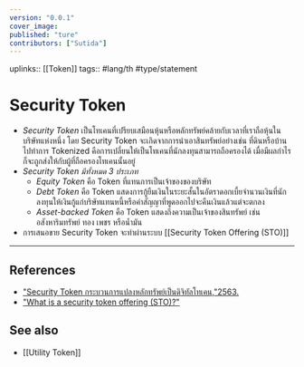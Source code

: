 ```yaml
---
version: "0.0.1"
cover_image:
published: "ture"
contributors: ["Sutida"]
---
```

uplinks:: [[Token]]
tags:: #lang/th #type/statement

# Security Token
- *Security Token* เป็นโทเคนที่เปรียบเสมือนหุ้นหรือหลักทรัพย์คล้ายกับเวลาที่เราถือหุ้นในบริษัทแห่งหนึ่ง โดย Security Token จะเกิดจากการนำเอาสินทรัพย์อย่างเช่น ที่ดินหรือบ้าน ไปทำการ Tokenized  คือการเปลี่ยนให้เป็นโทเคนที่นักลงทุนสามารถถือครองได้ เมื่อมีผลกำไรก็จะถูกส่งให้กับผู้ที่ถือครองโทเคนนั้นอยู่
- *Security Token มีทั้งหมด 3 ประเภท*
	- *Equity Token* คือ Token ที่แทนการเป็นเจ้าของของบริษัท
	- *Debt Token*  คือ Token แสดงการกู้ยืมเงินในระยะสั้นในอัตราดอกเบี้ยจำนวนเงินที่นักลงทุนให้เงินกู้แก่บริษัทแทนหนี้หรือคำสัญญาที่พูดออกไปจะคืนเงินแล้วแต่จะตกลง
	- *Asset-backed Token*  คือ Token แสดงถึงความเป็นเจ้าของสินทรัพย์ เช่น อสังหาริมทรัพย์ ทอง เพชร หรือน้ำมัน
- การเสนอขาย Security Token จะทำผ่านระบบ [[Security Token Offering (STO)]]
---
## References
- ["Security Token กระบวนการแปลงหลักทรัพย์เป็นดิจิทัลโทเคน,"2563.](https://riccowealth.co/2020/02/16/security-token-sto/)
- ["What is a security token offering (STO)?"](https://hedera.com/learning/what-is-a-security-token-offering-sto?utm_term=security%20token&utm_campaign=Learning+Center:+STO&utm_source=adwords&utm_medium=ppc&hsa_acc=1782665900&hsa_cam=12507473199&hsa_grp=119821255435&hsa_ad=504580676835&hsa_src=g&hsa_tgt=kwd-27998676&hsa_kw=security%20token&hsa_mt=b&hsa_net=adwords&hsa_ver=3&gclid=Cj0KCQjw3v6SBhCsARIsACyrRAkUnfVOn_2EJsM55m4KaoPRTM4Ro-qaHl5YZ2xHx52-IO19e7PzC3UaAgX3EALw_wcB)

## See also
- [[Utility Token]]




